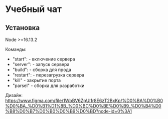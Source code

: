 # Учебный чат

## Установка

Node >=16.13.2

Команды:
 - "start": - включение сервера 
 - "server": - запуск сервера
 - "build": - сборка для прода
 - "restart": - перезагрузка сервера 
 - "kill" - закрытие порта
 - "parsel" - сборка для разработки

Дизайн: https://www.figma.com/file/1WbBV6ZpUl1r8E6zT2BxKp/%D0%BA%D0%B0%D0%BA_%D0%B1%D1%8B_%D0%BC%D0%BE%D0%B9_%D0%B4%D0%B8%D0%B7%D0%B0%D0%B9%D0%BD?node-id=0%3A1